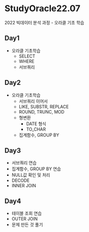 # StudyOracle22.07
2022 빅데이터 분석 과정 - 오라클 기초 학습

## Day1
- 오라클 기초학습
  - SELECT
  - WHERE
  - 서브쿼리

## Day2
- 오라클 기초학습
  - 서브쿼리 이어서
  - LIKE, SUBSTR, REPLACE
  - ROUND, TRUNC, MOD
  - 형변환
    - DATE 형식
    - TO_CHAR
  - 집계함수, GROUP BY

## Day3
- 서브쿼리 연습
- 집계함수, GROUP BY 연습
- NULL값 확인 및 처리
- DECODE
- INNER JOIN

## Day4
- 테이블 조회 연습
- OUTER JOIN
- 문제 만든 것 풀기
